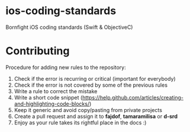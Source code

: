 # ios-coding-standards
Bornfight iOS coding standards (Swift & ObjectiveC)

# Contributing
Procedure for adding new rules to the repository:
1. Check if the error is recurring or critical (important for everybody)
2. Check if the error is not covered by some of the previous rules
2. Write a rule to correct the mistake
3. Write a short code snippet (https://help.github.com/articles/creating-and-highlighting-code-blocks/)
4. Keep it generic and avoid copy/pasting from private projects
5. Create a pull request and assign it to **fajdof**, **tamaramilisa** or **d-srd**
6. Enjoy as your rule takes its rightful place in the docs :)
